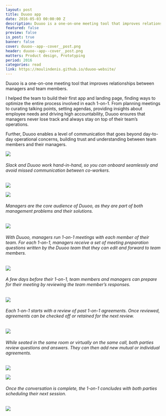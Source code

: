 ```yaml
---
layout: post
title: Duuoo app
date: 2016-05-03 00:00:00 Z
description: Duuoo is a one-on-one meeting tool that improves relationships between managers and team members.
featured: false
preview: false
is_post: true
banner: false
cover: duuoo--app--cover__post.png
header: duuoo--app--cover__post.png
matters: Product design, Prototyping
period: 2016
categories: read
link: https://moulindenis.github.io/duuoo-website/
---
```


Duuoo is a one-on-one meeting tool that improves relationships between managers and team members.

I helped the team to build their first app and landing page, finding ways to optimize the entire process involved in each 1-on-1. From planning meetings to curating talking points, setting agendas, providing insights about employee needs and driving high accountability, Duuoo ensures that managers never lose track and always stay on top of their team’s operations.

Further, Duuoo enables a level of communication that goes beyond day-to-day operational concerns, building trust and understanding between team members and their managers.

![](../../assets/images/posts/duuoo--app--content--0.png)

###### Slack and Duuoo work hand-in-hand, so you can onboard seamlessly and avoid missed communication between co-workers.

![](../../assets/images/posts/duuoo--app--content--1.png)

![](../../assets/images/posts/duuoo--app--content--2.png)

###### Managers are the core audience of Duuoo, as they are part of both management problems and their solutions.

![](../../assets/images/posts/duuoo--app--content--3.png)

###### With Duuoo, managers run 1-on-1 meetings with each member of their team. For each 1-on-1, managers receive a set of meeting preparation questions written by the Duuoo team that they can edit and forward to team members.

![](../../assets/images/posts/duuoo--app--content--4.png)

###### A few days before their 1-on-1, team members and managers can prepare for their meeting by reviewing the team member’s responses.

![](../../assets/images/posts/duuoo--app--content--5.png)

###### Each 1-on-1 starts with a review of past 1-on-1 agreements. Once reviewed, agreements can be checked off or retained for the next review.

![](../../assets/images/posts/duuoo--app--content--6.png)

###### While seated in the same room or virtually on the same call, both parties review questions and answers. They can then add new mutual or individual agreements.

![](../../assets/images/posts/duuoo--app--content--7.png)

![](../../assets/images/posts/duuoo--app--content--8.png)

###### Once the conversation is complete, the 1-on-1 concludes with both parties scheduling their next session.

![](../../assets/images/posts/duuoo--app--content--9.png)
